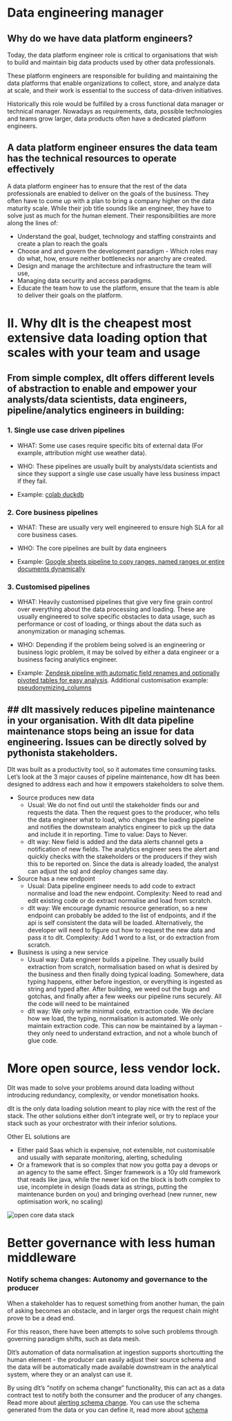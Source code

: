 # Data engineering manager

## Why do we have data platform engineers?

Today, the data platform engineer role is critical to organisations that wish to build and maintain big data products used by other data professionals.

These platform engineers are responsible for building and maintaining the data platforms that enable organizations to collect, store, and analyze data at scale, and their work is essential to the success of data-driven initiatives.

Historically this role would be fulfilled by a cross functional data manager or technical manager. Nowadays as requirements, data, possible technologies and teams grow larger, data products often have a dedicated platform engineers.

## A data platform engineer ensures the data team has the technical resources to operate effectively

A data platform engineer has to ensure that the rest of the data professionals are enabled to deliver on the goals of the business. They often have to come up with a plan to bring a company higher on the data maturity scale. While their job title sounds like an engineer, they have to solve just as much for the human element. Their responsibilities are more along the lines of:

- Understand the goal, budget, technology and staffing constraints and create a plan to reach the goals
- Choose and and govern the development paradigm - Which roles may do what, how, ensure neither bottlenecks nor anarchy are created.
- Design and manage the architecture and infrastructure the team will use,
- Managing data security and access paradigms.
- Educate the team how to use the platform, ensure that the team is able to deliver their goals on the platform.

# II. Why dlt is the cheapest most extensive data loading option that scales with your team and usage

## From simple complex, dlt offers different levels of abstraction to enable and empower your analysts/data scientists, data engineers, pipeline/analytics engineers in building:

### 1. Single use case driven pipelines


* WHAT: Some use cases require specific bits of external data (For example,  attribution might use weather data).

* WHO: These pipelines are usually built by analysts/data scientists and since they support a single use case usually have less business impact if they fail.

* Example: [colab duckdb](https://colab.research.google.com/drive/1NfSB1DpwbbHX9_t5vlalBTf13utwpMGx?usp=sharing)

### 2. Core business pipelines

* WHAT: These are usually very well engineered to ensure high SLA for all core business cases.

* WHO: The core pipelines are built by data engineers
* Example: [Google sheets pipeline to copy ranges, named ranges or entire documents dynamically](https://dlthub.com/docs/pipelines/google_sheets)

### 3. Customised pipelines

* WHAT: Heavily customised pipelines that give very fine grain control over everything about the data processing and loading. These are usually engineered to solve specific obstacles to data usage, such as performance or cost of loading, or things about the data such as anonymization or managing schemas.

* WHO: Depending if the problem being solved is an engineering or business logic problem, it may be solved by either a data engineer or a business facing analytics engineer.

* Example: [Zendesk pipeline with automatic field renames and optionally pivoted tables for easy analysis](../pipelines/zendesk). Additional customisation example: [pseudonymizing_columns](./customizations/customizing-pipelines/pseudonymizing_columns)

##  ## dlt massively reduces pipeline maintenance in your organisation. With dlt data pipeline maintenance stops being an issue for data engineering. Issues can be directly solved by pythonista stakeholders.

Dlt was built as a productivity tool, so it automates time consuming tasks. Let’s look at the 3 major causes of pipeline maintenance, how dlt has been designed to address each and how it empowers stakeholders to solve them.

- Source produces new data
    - Usual: We do not find out until the stakeholder finds our and requests the data. Then the request goes to the producer, who tells the data engineer what to load, who changes the loading pipeline and notifies the downsteam analytics engineer to pick up the data and include it in reporting. Time to value: Days to Never.
    - dlt way: New field is added and the data alerts channel gets a notification of new fields. The analytics engineer sees the alert and quickly checks with the stakeholders or the producers if they wish this to be reported on. Since the data is already loaded, the analyst can adjust the sql and deploy changes same day.
- Source has a new endpoint
    - Usual: Data pipeline engineer needs to add code to extract normalise and load the new endpoint. Complexity: Need to read and edit existing code or do extract normalise and load from scratch.
    - dlt way: We encourage dynamic resource generation, so a new endpoint can probably be added to the list of endpoints, and if the api is self consistent the data will be loaded. Alternatively, the developer will need to figure out how to request the new data and pass it to dlt. Complexity: Add 1 word to a list, or do extraction from scratch.
- Business is using a new service
    - Usual way: Data engineer builds a pipeline. They usually build extraction from scratch, normalisation based on what is desired by the business and then finally doing typical loading. Somewhere, data typing happens, either before ingestion, or everything is ingested as string and typed after. After building, we weed out the bugs and gotchas, and finally after a few weeks our pipeline runs securely. All the code will need to be maintained
    - dlt way: We only write minimal code, extraction code. We declare how we load, the typing, normalisation is automated. We only maintain extraction code. This can now be maintained by a layman  - they only need to understand extraction, and not a whole bunch of glue code.


# More open source, less vendor lock.

Dlt was made to solve your problems around data loading without introducing redundancy, complexity, or vendor monetisation hooks.

dlt is the only data loading solution meant to play nice with the rest of the stack. The other solutions either don’t integrate well, or try to replace your stack such as your orchestrator with their inferior solutions.

Other EL solutions are

- Either paid Saas which is expensive, not extensible, not customisable and usually with separate monitoring, alerting, scheduling
- Or a framework that is so complex that now you gotta pay a devops or an agency to the same effect. Singer framework is a 10y old framework that reads like java, while the newer kid on the block is both complex to use, incomplete in design (loads data as strings, putting the maintenance burden on you) and bringing overhead (new runner, new optimisation work, no scaling)

![open core data stack](/img/open-core-data-stack.png)

# Better governance with less human middleware

### Notify schema changes: Autonomy and governance to the producer


When a stakeholder has to request something from another human, the pain of asking becomes an obstacle, and in larger orgs the request chain might prove to be a dead end.

For this reason, there have been attempts to solve such problems through governing paradigm shifts, such as data mesh.

Dlt’s automation of data normalisation at ingestion supports shortcutting the human element - the producer can easily adjust their source schema and the data will be automatically made available downstream in the analytical system, where they or an analyst can use it.

By using dlt’s “notify on schema change” functionality, this can act as a data contract test to notify both the consumer and the producer of any changes. Read more about [alerting schema change](./running-in-production/running#inspect-save-and-alert-on-schema-changes). You can use the schema generated from the data or you can define it, read more about [schema](..general-usage/schema)
